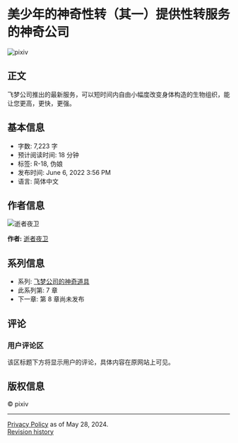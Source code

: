 # 美少年的神奇性转（其一）提供性转服务的神奇公司

![pixiv](https://source.pixiv.net/www/js/build/89b113d671067311.svg)

## 正文

飞梦公司推出的最新服务，可以短时间内自由小幅度改变身体构造的生物组织，能让您更高，更快，更强。

## 基本信息

- 字数: 7,223 字
- 预计阅读时间: 18 分钟
- 标签: R-18, 伪娘
- 发布时间: June 6, 2022 3:56 PM
- 语言: 简体中文

## 作者信息

![逝者夜卫](https://i.pximg.net/user-profile/img/2025/01/01/03/45/16/26785086_a139466b1b2e3bc37f3af484f562d020_50.png)

**作者:** [逝者夜卫](https://en/users/26509543)

## 系列信息

- 系列: [飞梦公司的神奇道具](https://novel/series/8966978)
- 此系列第: 7 章
- 下一章: 第 8 章尚未发布

## 评论

### 用户评论区

该区标题下方将显示用户的评论，具体内容在原网站上可见。

## 版权信息

© pixiv

---

[Privacy Policy](https://policies.pixiv.net/en/privacy_policy.html) as of May 28, 2024.  
[Revision history](https://policies.pixiv.net/en/privacy_policy.html#revision_history)